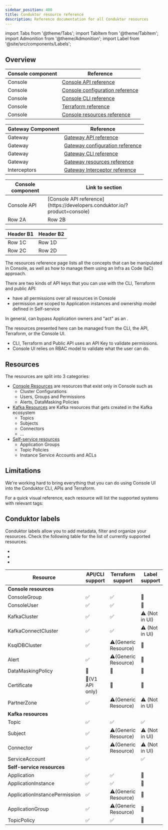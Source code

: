 ```yaml
---
sidebar_position: 400
title: Conduktor resource reference
description: Reference documentation for all Conduktor resources
---
```


import Tabs from '@theme/Tabs'; import TabItem from '@theme/TabItem';
import Admonition from '@theme/Admonition';
import Label from '@site/src/components/Labels';

## Overview

| Console component | Reference |
|----------|----------|
| Console   | [Console API reference](https://developers.conduktor.io/?product=console)  |
| Console   | [Console configuration reference](../get-started/configuration/env-variables)  |
| Console   | [Console CLI reference](./cli-reference.md)  |
| Console   | [Terraform reference](./terraform-reference.md)  |
| Console   | [Console resources reference](./resource-reference/)  |

| Gateway Component | Reference |
|----------|----------|
| Gateway   | [Gateway API reference](https://developers.conduktor.io/?product=gateway)  |
| Gateway   | [Gateway configuration reference](../../gateway/configuration/env-variables)  |
| Gateway   | [Gateway CLI reference](../../gateway/reference/cli-reference)  |
| Gateway   | [Gateway resources reference](../../gateway/reference/resources-reference)  |
| Interceptors  | [Gateway Interceptor reference](./resource-reference/)  |


<div style={{ display: 'flex', gap: '16px', flexWrap: 'wrap' }}>

  <div style={{ flex: 1, minWidth: '250px' }}>
    <table>
      <thead>
        <tr>
          <th>Console component</th>
          <th>Link to section</th>
        </tr>
      </thead>
      <tbody>
        <tr>
          <td>Console API</td>
          <td>[Console API reference](https://developers.conduktor.io/?product=console)</td>
        </tr>
        <tr>
          <td>Row 2A</td>
          <td>Row 2B</td>
        </tr>
      </tbody>
    </table>
  </div>

  <div style={{ flex: 1, minWidth: '250px' }}>
    <table>
      <thead>
        <tr>
          <th>Header B1</th>
          <th>Header B2</th>
        </tr>
      </thead>
      <tbody>
        <tr>
          <td>Row 1C</td>
          <td>Row 1D</td>
        </tr>
        <tr>
          <td>Row 2C</td>
          <td>Row 2D</td>
        </tr>
      </tbody>
    </table>
  </div>

</div>











The resources reference page lists all the concepts that can be manipulated in Console, as well as how to manage them using an Infra as Code (IaC) approach.

There are two kinds of API keys that you can use with the CLI, Terraform and public API:

- <Label type="AdminToken" /> have all permissions over all resources in Console
- <Label type="AppToken" /> permission are scoped to Application instances and ownership model defined in Self-service

In general, <Label type="AdminToken" /> can bypass Application owners and "act" as an <Label type="AppToken" />. 

The resources presented here can be managed from the CLI, the API, Terraform, or the Console UI.

- CLI, Terraform and Public API uses an API Key to validate permissions.
- Console UI relies on RBAC model to validate what the user can do.

## Resources

The resources are split into 3 categories:

- [Console Resources](/guides/reference/console-reference) are resources that exist only in Console such as
  - Cluster Configurations
  - Users, Groups and Permissions
  - Alerts, DataMasking Policies
- [Kafka Resources](/guides/reference/kafka-reference/kafka) are Kafka resources that gets created in the Kafka ecosystem
  - Topics
  - Subjects
  - Connectors
  - ...
- [Self-service resources](/guides/reference/self-service-reference)
  - Application Groups
  - Topic Policies
  - Instance Service Accounts and ACLs

## Limitations

We're working hard to bring everything that you can do using Console UI into the Conduktor CLI, APIs and Terraform.

For a quick visual reference, each resource will list the supported systems with relevant tags:

<Label type="UI" /> <Label type="CLI" /> <Label type="API" /> <Label type="TF" /> 

## Conduktor labels

Conduktor labels allow you to add metadata, filter and organize your resources. Check the following table for the list of currently supported resources.

- <Label type="FullLabelSupport" />
- <Label type="PartialLabelSupport" />
- <Label type="MissingLabelSupport" />

| Resource                     | API/CLI support | Terraform support    | Label support  | 
|------------------------------|-----------------|----------------------|----------------|
| **Console resources**        |                 |                      |                |
| ConsoleGroup                 | ✅               | ✅                    | 🚫             |
| ConsoleUser                  | ✅               | ✅                    | 🚫             |
| KafkaCluster                 | ✅               | ✅                    | ⚠️ (Not in UI) |
| KafkaConnectCluster          | ✅               | ✅                    | ⚠️ (Not in UI) |
| KsqlDBCluster                | ✅               | ⚠️(Generic Resource) | 🚫             |
| Alert                        | ✅               | ⚠️(Generic Resource) | 🚫             |
| DataMaskingPolicy            | 🚫              | 🚫                   | 🚫             |
| Certificate                  | 🚫(V1 API only) | 🚫                   | 🚫             |
| PartnerZone                  | ✅               | ⚠️(Generic Resource) | ⚠️ (Not in UI) |
| **Kafka resources**          |                 |                      |                |
| Topic                        | ✅               | ✅                    | ✅              |
| Subject                      | ✅               | ⚠️(Generic Resource) | ⚠️ (Not in UI) |
| Connector                    | ✅               | ⚠️(Generic Resource) | ⚠️ (Not in UI) |
| ServiceAccount               | ✅               |                      | ✅              |
| **Self-service resources**   |                 |                      |                |
| Application                  | ✅               | ✅                    | 🚫             |
| ApplicationInstance          | ✅               | ✅                    | 🚫             |
| ApplicationInstancePermission | ✅               | ⚠️(Generic Resource) | 🚫             |
| ApplicationGroup             | ✅               | ⚠️(Generic Resource) | 🚫             |
| TopicPolicy                  | ✅               | ✅                    | 🚫             |
